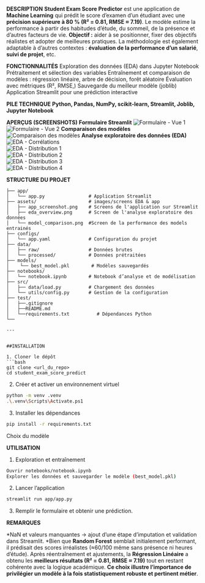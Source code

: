 **DESCRIPTION**
**Student Exam Score Predictor** est une application de **Machine Learning** qui prédit le score d’examen d’un étudiant avec une **précision supérieure à 80 % (R² = 0.81, RMSE ≈ 7.19)**.
Le modèle estime la performance à partir des habitudes d’étude, du sommeil, de la présence et d’autres facteurs de vie.
**Objectif :** aider à se positionner, fixer des objectifs réalistes et adopter de meilleures pratiques. La méthodologie est également adaptable à d’autres contextes : **évaluation de la performance d’un salarié**, **suivi de projet**, etc.

**FONCTIONNALITÉS**
Exploration des données (EDA) dans Jupyter Notebook
Prétraitement et sélection des variables
Entraînement et comparaison de modèles : régression linéaire, arbre de décision, forêt aléatoire
Évaluation avec métriques (R², RMSE,)
Sauvegarde du meilleur modèle (joblib)
Application Streamlit pour une prédiction interactive

**PILE TECHNIQUE**
**Python, Pandas, NumPy, scikit-learn, Streamlit, Joblib, Jupyter Notebook**

**APERÇUS (SCREENSHOTS)**
**Formulaire Streamlit**
![Formulaire - Vue 1](../assets/app_screenshot1.png)  
![Formulaire - Vue 2](../assets/app_screenshot2.png) 
**Comparaison des modèles** 
![Comparaison des modèles](../assets/models_comparison.png)
**Analyse exploratoire des données (EDA)**
![EDA - Corrélations](../assets/eda_correlationmatrix.png)  
![EDA - Distribution 1](../assets/eda_distribution1.png)  
![EDA - Distribution 2](../assets/eda_distribution2.png)  
![EDA - Distribution 3](../assets/eda_distribution3.png)  
![EDA - Distribution 4](../assets/eda_distribution4.png) 

**STRUCTURE DU PROJET**
```
├── app/
│   └── app.py                # Application Streamlit
├── assets/                   # images/screens EDA & app
│   ├── app_screenshot.png    # Screens de l'application sur Streamlit
│   ├── eda_overview.png      # Screen de l'analyse exploratoire des données 
│   └── model_comparison.png  #Screen de la performance des models entrainés 
├── configs/
│   └── app.yaml              # Configuration du projet
├── data/
│   ├── raw/                  # Données brutes
│   └── processed/            # Données prétraitées
├── models/    
│    └── best_model.pkl        # Modèles sauvegardés
├── notebooks/
│   └── notebook.ipynb        # Notebook d’analyse et de modélisation
├── src/
│   ├── data/load.py          # Chargement des données
│   └── utils/config.py       # Gestion de la configuration
├── test/
│   ├──.gitignore
│   ├──README.md
│   └──requirements.txt          # Dépendances Python
└── 

---


##INSTALLATION

1. Cloner le dépôt
```bash
git clone <url_du_repo>
cd student_exam_score_predict
```
2. Créer et activer un environnement virtuel
```bash
python -m venv .venv
.\.venv\Scripts\Activate.ps1  
```
3. Installer les dépendances
```bash
pip install -r requirements.txt
```
Choix du modèle

**UTILISATION**

1. Exploration et entraînement
```bash
Ouvrir notebooks/notebook.ipynb
Explorer les données et sauvegarder le modèle (best_model.pkl)
```
2. Lancer l’application
```bash
streamlit run app/app.py
```

3. Remplir le formulaire et obtenir une prédiction.

**REMARQUES**

*NaN et valeurs manquantes → ajout d’une étape d’imputation et validation dans Streamlit.
*Bien que **Random Forest** semblait initialement performant, il prédisait des scores irréalistes (≈60/100 même sans présence ni heures d’étude).
Après réentraînement et ajustements, la **Régression Linéaire** a obtenu les **meilleurs résultats (R² = 0.81, RMSE ≈ 7.19)** tout en restant cohérente avec la logique académique.
**Ce choix illustre l’importance de privilégier un modèle à la fois statistiquement robuste et pertinent métier**.

